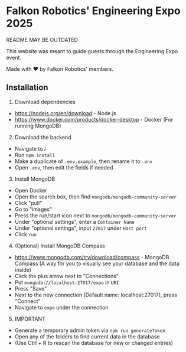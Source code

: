 # Falkon Robotics' Engineering Expo 2025

README MAY BE OUTDATED

This website was meant to guide guests through the Engineering Expo event.

Made with ❤️ by Falkon Robotics' members.
## Installation

1. Download dependencies
- https://nodejs.org/en/download - Node.js
- https://www.docker.com/products/docker-desktop - Docker (For running MongoDB)

2. Download the backend
- Navigate to /
- Run `npm install`
- Make a duplicate of `.env.example`, then rename it to `.env`
- Open `.env`, then edit the fields if needed

3. Install MongoDB
- Open Docker
- Open the search box, then find `mongodb/mongodb-community-server`
- Click "pull"
- Go to "images"
- Press the run/start icon next to `mongodb/mongodb-community-server`
- Under "optional settings", enter a `Container Name`
- Under "optional settings", input `27017` under `Host port`
- Click `run`

4. (Optional) Install MongoDB Compass
- https://www.mongodb.com/try/download/compass - MongoDB Compass (A way for you to visually see your database and the data inside)
- Click the plus arrow next to "Connections"
- Put `mongodb://localhost:27017/expo` in `URI`
- Press "Save"
- Next to the new connection (Default name: localhost:27017), press "Connect"
- Navigate to `expo` under the connection

5. IMPORTANT
- Generate a temporary admin token via `npm run generateToken`
- Open any of the folders to find current data in the database
- (Use Ctrl + R to rescan the database for new or changed entries)


